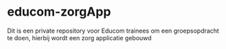# educom-zorgApp
Dit is een private repository voor Educom trainees om een groepsopdracht te doen, hierbij wordt een zorg applicatie gebouwd
